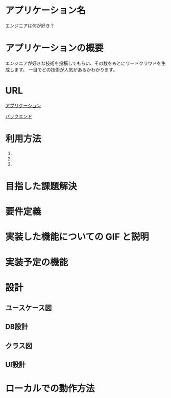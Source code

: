 # アプリケーション名

エンジニアは何が好き？

# アプリケーションの概要

エンジニアが好きな技術を投稿してもらい、その数をもとにワードクラウドを生成します。
一目でどの技術が人気があるかわかります。

# URL

[アプリケーション]()

[バックエンド]()

# 利用方法

1. 
2. 
3. 

# 目指した課題解決

# 要件定義

# 実装した機能についての GIF と説明

# 実装予定の機能

# 設計

## ユースケース図

## DB設計

## クラス図 

## UI設計

# ローカルでの動作方法
